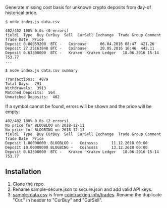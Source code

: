 Generate missing cost basis for unknown crypto deposits from day-of historical price.

    $ node index.js data.csv

    402/402 100% 0.0s (0 errors)
    field1  Type  Buy CurBuy  Sell  CurSell Exchange  Trade Group Comment Trade Date  Price
    Deposit 0.00059200  BTC -   Coinbase      06.04.2016 08:47  421.26
    Deposit 27.25163848 BTC -   Coinbase      20.05.2016 16:46  442.11
    Deposit 0.63300000  BTC -   Kraken  Kraken Ledger   18.06.2016 15:14  753.77
    ...

    $ node index.js data.csv summary

    Transactions:  4879
    Total Days:  791
    Withdrawals:  3913
    Matched Deposits:  564
    Unmatched Deposits:  402

If a symbol cannot be found, errors will be shown and the price will be empty:

    402/402 100% 0.0s (2 errors)
    No price for BLOOBLOO on 2018-12-11
    No price for BLOGBING on 2018-12-13
    field1  Type  Buy CurBuy  Sell  CurSell Exchange  Trade Group Comment Trade Date  Price
    Deposit 1.00000000  BLOOBLOO -   Coinssss      11.12.2018 00:00
    Deposit 10.00000000 BLOGBING -   Coinssss      13.12.2018 00:00
    Deposit 0.63300000  BTC -   Kraken  Kraken Ledger   18.06.2016 15:14  753.77

## Installation

1. Clone the repo.
2. Rename sample-secure.json to secure.json and add valid API keys.
3. [sample-data.csv](https://github.com/raineorshine/cost-basis-filler/blob/master/sample-data.csv) is from [cointracking.info/trades](https://cointracking.info/trades.php). Rename the duplicate "Cur." in header to "CurBuy" and "CurSell".
